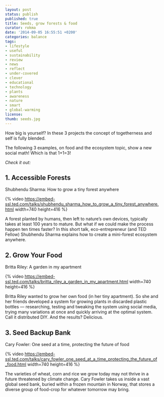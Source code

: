 ```yaml
---
layout: post
status: publish
published: true
title: Seeds, grow forests & food
curator: rokma
date: '2014-09-05 16:55:51 +0200'
categories: balance
tags:
- lifestyle
- useful
- sustainability
- review
- news
- reflect
- under-covered
- clever
- educational
- technology
- plants
- awareness
- nature
- smart
- global-warming
license:
thumb: seeds.jpg
---
```


How big is yourself? In these 3 projects the concept of togetherness and self is fully blended.

The following 3 examples, on food and the ecosystem topic, show a new social math! Which is that 1+1=3!

_Check it out:_

## 1. Accessible Forests

Shubhendu Sharma: How to grow a tiny forest anywhere

{% video https://embed-ssl.ted.com/talks/shubhendu_sharma_how_to_grow_a_tiny_forest_anywhere.html width=740 height=416 %}


A forest planted by humans, then left to nature’s own devices, typically takes at least 100 years to mature. But what if we could make the process happen ten times faster? In this short talk, eco-entrepreneur (and TED Fellow) Shubhendu Sharma explains how to create a mini-forest ecosystem anywhere.


## 2. Grow Your Food

Britta Riley: A garden in my apartment

{% video https://embed-ssl.ted.com/talks/britta_riley_a_garden_in_my_apartment.html width=740 height=416 %}

Britta Riley wanted to grow her own food (in her tiny apartment). So she and her friends developed a system for growing plants in discarded plastic bottles — researching, testing and tweaking the system using social media, trying many variations at once and quickly arriving at the optimal system. Call it distributed DIY. And the results? Delicious.


## 3. Seed Backup Bank

Cary Fowler: One seed at a time, protecting the future of food

{% video https://embed-ssl.ted.com/talks/cary_fowler_one_seed_at_a_time_protecting_the_future_of_food.html width=740 height=416 %}

The varieties of wheat, corn and rice we grow today may not thrive in a future threatened by climate change. Cary Fowler takes us inside a vast global seed bank, buried within a frozen mountain in Norway, that stores a diverse group of food-crop for whatever tomorrow may bring.
